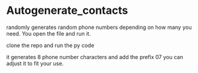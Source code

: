 # Autogenerate_contacts
randomly generates random phone numbers depending on how many you need. You open the file and run it.

clone the repo and run the py code

it generates 8 phone number characters and add the prefix 07
you can adjust it to fit your use.
